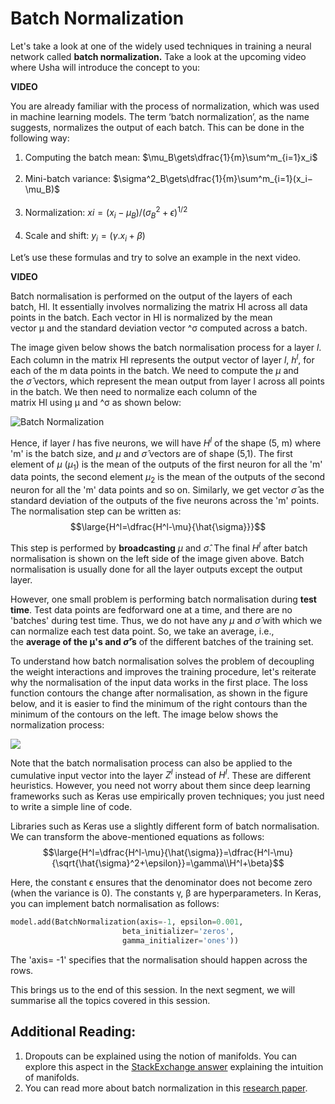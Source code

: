 # Batch Normalization

Let's take a look at one of the widely used techniques in training a neural network called **batch normalization.** Take a look at the upcoming video where Usha will introduce the concept to you:

**VIDEO**

You are already familiar with the process of normalization, which was used in machine learning models. The term ‘batch normalization’, as the name suggests, normalizes the output of each batch. This can be done in the following way:

1. Computing the batch mean: $\mu_B\gets\dfrac{1}{m}\sum^m_{i=1}x_i$  
     
2. Mini-batch variance: $\sigma^2_B\gets\dfrac{1}{m}\sum^m_{i=1}(x_i−\mu_B)$  
     
3. Normalization: $xi=(x_i−µ_B)/(\sigma^2_B+\epsilon)^{1/2}$  
     
4. Scale and shift: $y_i=(\gamma.x_i+β)$

Let’s use these formulas and try to solve an example in the next video.

**VIDEO**

Batch normalisation is performed on the output of the layers of each batch, Hl. It essentially involves normalizing the matrix Hl across all data points in the batch. Each vector in Hl is normalized by the mean vector μ and the standard deviation vector ^σ computed across a batch.

  
The image given below shows the batch normalisation process for a layer $l$. Each column in the matrix Hl represents the output vector of layer $l$, $h^l$, for each of the m data points in the batch. We need to compute the $\mu$ and the $\hat{\sigma}$ vectors, which represent the mean output from layer l across all points in the batch. We then need to normalize each column of the matrix Hl using μ and ^σ as shown below:

![Batch Normalization](https://i.ibb.co/52YZg1q/Batch-Normalization.jpg)

Hence, if layer $l$ has five neurons, we will have $H^l$ of the shape (5, m) where 'm' is the batch size, and $\mu$ and $\hat{\sigma}$ vectors are of shape (5,1). The first element of $\mu$ ($\mu_1$) is the mean of the outputs of the first neuron for all the 'm' data points, the second element $\mu_2$ is the mean of the outputs of the second neuron for all the 'm' data points and so on. Similarly, we get vector $\hat{\sigma}$ as the standard deviation of the outputs of the five neurons across the 'm' points. The normalisation step can be written as:
$$\large{H^l=\dfrac{H^l-\mu}{\hat{\sigma}}}$$
  
This step is performed by **broadcasting** $\mu$ and $\hat{\sigma}$. The final $H^l$ after batch normalisation is shown on the left side of the image given above. Batch normalisation is usually done for all the layer outputs except the output layer.

  
However, one small problem is performing batch normalisation during **test time**. Test data points are fedforward one at a time, and there are no 'batches' during test time. Thus, we do not have any $\mu$ and $\hat{\sigma}$ with which we can normalize each test data point. So, we take an average, i.e., the **average of the μ's and $\hat{\sigma}$'s** of the different batches of the training set. 

  
To understand how batch normalisation solves the problem of decoupling the weight interactions and improves the training procedure, let's reiterate why the normalisation of the input data works in the first place. The loss function contours the change after normalisation, as shown in the figure below, and it is easier to find the minimum of the right contours than the minimum of the contours on the left. The image below shows the normalization process:

![](https://images.upgrad.com/6025a6cb-df40-4fd5-b6dd-b5c88b6090a6-MLC_7.1.3_Img09-01.jpg)

Note that the batch normalisation process can also be applied to the cumulative input vector into the layer $Z^l$ instead of $H^l$. These are different heuristics. However, you need not worry about them since deep learning frameworks such as Keras use empirically proven techniques; you just need to write a simple line of code.

  
Libraries such as Keras use a slightly different form of batch normalisation. We can transform the above-mentioned equations as follows:
$$\large{H^l=\dfrac{H^l-\mu}{\hat{\sigma}}=\dfrac{H^l-\mu}{\sqrt{\hat{\sigma}^2+\epsilon}}=\gamma\\H^l+\beta}$$

Here, the constant ϵ ensures that the denominator does not become zero (when the variance is 0). The constants γ, β are hyperparameters. In Keras, you can implement batch normalisation as follows:

```python
model.add(BatchNormalization(axis=-1, epsilon=0.001, 
                         beta_initializer='zeros', 
                         gamma_initializer='ones'))
```

The 'axis= -1' specifies that the normalisation should happen across the rows.

This brings us to the end of this session. In the next segment, we will summarise all the topics covered in this session.

## Additional Reading:

1.  Dropouts can be explained using the notion of manifolds. You can explore this aspect in the [StackExchange answer](https://datascience.stackexchange.com/questions/5694/dimensionality-and-manifold) explaining the intuition of manifolds.
2.  You can read more about batch normalization in this [research paper](https://arxiv.org/pdf/1502.03167.pdf).